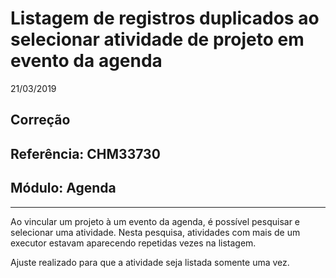 # Listagem de registros duplicados ao selecionar atividade de projeto em evento da agenda
21/03/2019
## Correção
## Referência: CHM33730
## Módulo: Agenda
***

Ao vincular um projeto à um evento da agenda, é possível pesquisar e selecionar uma atividade. Nesta pesquisa, atividades com mais de um executor estavam aparecendo repetidas vezes na listagem.

Ajuste realizado para que a atividade seja listada somente uma vez.